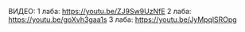 ВИДЕО:
1 лаба: https://youtu.be/ZJ9Sw9UzNfE
2 лаба: https://youtu.be/goXvh3gaa1s
3 лаба: https://youtu.be/JyMpqlSROpg
